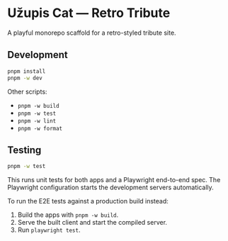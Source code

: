 # Užupis Cat — Retro Tribute

A playful monorepo scaffold for a retro-styled tribute site.

## Development

```bash
pnpm install
pnpm -w dev
```

Other scripts:

- `pnpm -w build`
- `pnpm -w test`
- `pnpm -w lint`
- `pnpm -w format`

## Testing

```bash
pnpm -w test
```

This runs unit tests for both apps and a Playwright end-to-end spec. The Playwright
configuration starts the development servers automatically.

To run the E2E tests against a production build instead:

1. Build the apps with `pnpm -w build`.
2. Serve the built client and start the compiled server.
3. Run `playwright test`.

